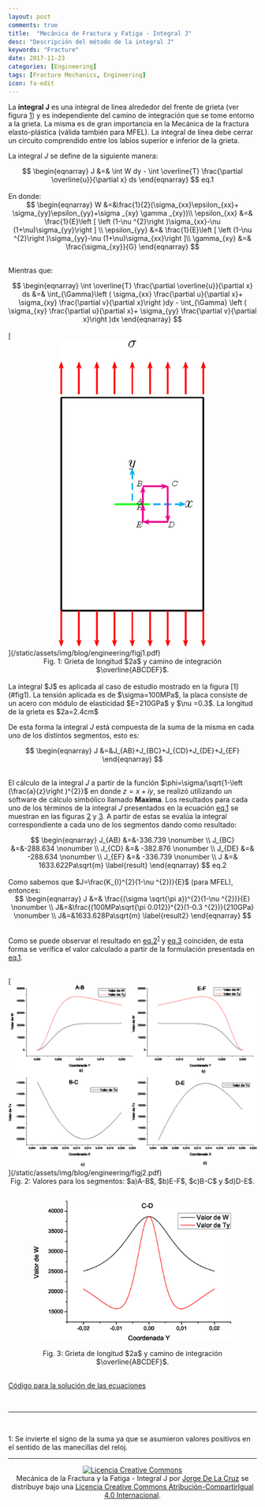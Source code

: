 ```yaml
---
layout: post
comments: true
title:  "Mecánica de Fractura y Fatiga - Integral J"
desc: "Descripción del método de la integral J"
keywords: "Fracture"
date: 2017-11-23
categories: [Engineering]
tags: [Fracture Mechanics, Engineering]
icon: fa-edit
---
```

<script defer src="/static/js/fontawesome-all.js"></script>

La **integral J** es una integral de linea alrededor del frente de grieta (ver figura [1](#fig1)) y es independiente del camino de integración que se tome entorno a la grieta. La misma es de gran importancia en la Mecánica de la fractura elasto-plástica (válida también para MFEL). La integral de línea debe cerrar un circuito comprendido entre los labios superior e inferior de la grieta.

 La integral $J$ se define de la siguiente manera:
 <br>

 <center>
 $$
\begin{eqnarray}
J &=& \int W dy - \int \overline{T} \frac{\partial \overline{u}}{\partial x} ds
\end{eqnarray}
$$
<a id="eq1">eq.1</a>
</center>

<br>
En donde:
<br>
<center>
$$
\begin{eqnarray}
W &=&\frac{1}{2}(\sigma_{xx}\epsilon_{xx}+ \sigma_{yy}\epsilon_{yy}+\sigma _{xy} \gamma _{xy})\\
\epsilon_{xx} &=& \frac{1}{E}\left [ \left (1-\nu ^{2}\right )\sigma_{xx}-\nu (1+\nu)\sigma_{yy}\right ] \\
\epsilon_{yy} &=& \frac{1}{E}\left [ \left (1-\nu ^{2}\right )\sigma_{yy}-\nu (1+\nu)\sigma_{xx}\right ]\\
\gamma_{xy} &=& \frac{\sigma_{xy}}{G}
\end{eqnarray}
$$
</center>
<br>

 Mientras que:
 <br>

<center>
$$
\begin{eqnarray}
\int \overline{T} \frac{\partial \overline{u}}{\partial x} ds &=& \int_{\Gamma}\left ( \sigma_{xx} \frac{\partial u}{\partial x}+ \sigma_{xy} \frac{\partial v}{\partial x}\right )dy - \int_{\Gamma} \left ( \sigma_{xy} \frac{\partial u}{\partial x}+ \sigma_{yy} \frac{\partial v}{\partial x}\right )dx
\end{eqnarray}
$$
</center>

<br>
[<center><img src="/static/assets/img/blog/engineering/figj1.png" width="300px"/></center>](/static/assets/img/blog/engineering/figj1.pdf)

<center>
Fig. 1: Grieta de longitud $2a$ y camino de integración $\overline{ABCDEF}$. <a id="fig1"></a>
</center>
<br>
La integral $J$ es aplicada al caso de estudio mostrado en la figura  [1](#fig1). La tensión aplicada es de $\sigma=100MPa$, la placa consiste de un acero con módulo de elasticidad $E=210GPa$ y $\nu =0.3$. La longitud de la grieta es $2a=2.4cm$

De esta forma la integral $J$ está compuesta de la suma de la misma en cada uno de los distintos segmentos, esto es:
<br>
<center>
$$
\begin{eqnarray}
J &=&J_{AB}+J_{BC}+J_{CD}+J_{DE}+J_{EF}
\end{eqnarray}
$$
</center>
<br>

El cálculo de la integral $J$ a partir de la función $\phi=\sigma/\sqrt{1-\left (\frac{a}{z}\right )^{2}}$ en donde $z=x+iy$, se realizó utilizando un software de cálculo simbólico llamado **Maxima**. Los resultados para cada uno de los términos de la integral $J$ presentados en la ecuación [eq.1](#eq1) se muestran en las figuras [2](#fig2) y [3](#fig3). A partir de estas se evalúa la integral correspondiente a cada uno de los segmentos dando como resultado:
<br>

<center>
$$
\begin{eqnarray}
J_{AB} &=&-336.739 \nonumber \\
J_{BC} &=&-288.634 \nonumber \\
J_{CD} &=& -382.876 \nonumber \\
J_{DE} &=& -288.634 \nonumber \\
J_{EF} &=& -336.739 \nonumber \\
J &=& 1633.622Pa\sqrt{m} \label{result}
\end{eqnarray}
$$
<a id="eq2">eq.2</a>
</center>
<br>
Como sabemos que $J=\frac{K_{I}^{2}(1-\nu ^{2})}{E}$ (para MFEL), entonces:
<br>
<center>
<a id="eq3"></a>
$$
\begin{eqnarray}
J &=& \frac{(\sigma \sqrt{\pi a})^{2}(1-\nu ^{2})}{E} \nonumber \\
J&=&\frac{(100MPa\sqrt{\pi 0.012})^{2}(1-0.3 ^{2})}{210GPa} \nonumber \\
J&=&1633.628Pa\sqrt{m} \label{result2}
\end{eqnarray}
$$
</center>
<br>

Como se puede observar el resultado en [eq.2](#eq2)<sup id="an1">[1](#fn1)</sup> y [eq.3](#eq3) coinciden, de esta forma se verifica el valor calculado a partir de la formulación presentada en [eq.1](#eq1).

<br>
[<center><img src="/static/assets/img/blog/engineering/figj2.png" width="600px"/></center>](/static/assets/img/blog/engineering/figj2.pdf)

<center>
Fig. 2: Valores para los segmentos: $a)A-B$, $b)E-F$, $c)B-C$ y $d)D-E$. <a id="fig2"></a>
</center>

<br>

[<center><img src="/static/assets/img/blog/engineering/figj3.png" width="400px"/></center>](/static/assets/img/blog/engineering/figj3.pdf)

<center>
Fig. 3: Grieta de longitud $2a$ y camino de integración $\overline{ABCDEF}$. <a id="fig3"></a>
</center>
<br>

<i class="fa fa-github fa-2x"></i> [Código para la solución de las ecuaciones](https://github.com/jdelacruz26/misccode/blob/blog-code/integralJ.lsp)

<br>

---
<br>

<a id="fn1">1</a>: Se invierte el signo de la suma ya que se asumieron valores positivos en el sentido de las manecillas del reloj.[<i class="fa fa-reply"></i>](#an1)
<br>

---
<center>
<a rel="license" href="http://creativecommons.org/licenses/by-sa/4.0/"><img alt="Licencia Creative Commons" style="border-width:0" src="https://i.creativecommons.org/l/by-sa/4.0/88x31.png" /></a><br /><span xmlns:dct="http://purl.org/dc/terms/" property="dct:title">Mecánica de la Fractura y la Fatiga - Integral J</span> por <a xmlns:cc="http://creativecommons.org/ns#" href="https://jdelacruz26.github.io" property="cc:attributionName" rel="cc:attributionURL">Jorge De La Cruz</a> se distribuye bajo una <a rel="license" href="http://creativecommons.org/licenses/by-sa/4.0/">Licencia Creative Commons Atribución-CompartirIgual 4.0 Internacional</a>.
</center>
